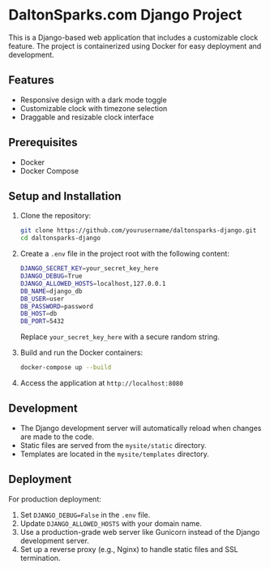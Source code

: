 # DaltonSparks.com Django Project

This is a Django-based web application that includes a customizable clock feature. The project is containerized using Docker for easy deployment and development.

## Features

- Responsive design with a dark mode toggle
- Customizable clock with timezone selection
- Draggable and resizable clock interface

## Prerequisites

- Docker
- Docker Compose

## Setup and Installation

1. Clone the repository:
   ```bash
   git clone https://github.com/yourusername/daltonsparks-django.git
   cd daltonsparks-django
   ```

2. Create a `.env` file in the project root with the following content:
   ```bash
   DJANGO_SECRET_KEY=your_secret_key_here
   DJANGO_DEBUG=True
   DJANGO_ALLOWED_HOSTS=localhost,127.0.0.1
   DB_NAME=django_db
   DB_USER=user
   DB_PASSWORD=password
   DB_HOST=db
   DB_PORT=5432
   ```
   Replace `your_secret_key_here` with a secure random string.

3. Build and run the Docker containers:
   ```bash
   docker-compose up --build
   ```

4. Access the application at `http://localhost:8080`

## Development

- The Django development server will automatically reload when changes are made to the code.
- Static files are served from the `mysite/static` directory.
- Templates are located in the `mysite/templates` directory.

## Deployment

For production deployment:

1. Set `DJANGO_DEBUG=False` in the `.env` file.
2. Update `DJANGO_ALLOWED_HOSTS` with your domain name.
3. Use a production-grade web server like Gunicorn instead of the Django development server.
4. Set up a reverse proxy (e.g., Nginx) to handle static files and SSL termination.
